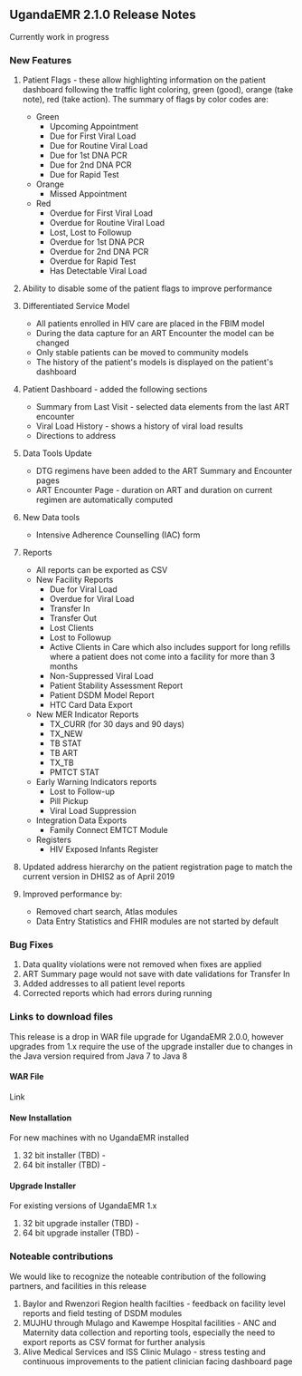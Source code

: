 ## UgandaEMR 2.1.0 Release Notes
Currently work in progress 

### New Features

1. Patient Flags - these allow highlighting information on the patient dashboard following the traffic light coloring, green (good), orange (take note), red (take action). The summary of flags by color codes are:
   * Green 
      - Upcoming Appointment
      - Due for First Viral Load
      - Due for Routine Viral Load
      - Due for 1st DNA PCR
      - Due for 2nd DNA PCR
      - Due for Rapid Test
   * Orange 
      - Missed Appointment
   * Red 
      - Overdue for First Viral Load
      - Overdue for Routine Viral Load
      - Lost, Lost to Followup
      - Overdue for 1st DNA PCR
      - Overdue for 2nd DNA PCR
      - Overdue for Rapid Test
      - Has Detectable Viral Load
2. Ability to disable some of the patient flags to improve performance 
2. Differentiated Service Model
   * All patients enrolled in HIV care are placed in the FBIM model 
   * During the data capture for an ART Encounter the model can be changed 
   * Only stable patients can be moved to community models 
   * The history of the patient's models is displayed on the patient's dashboard 
3. Patient Dashboard - added the following sections 
   * Summary from Last Visit - selected data elements from the last ART encounter 
   * Viral Load History - shows a history of viral load results  
   * Directions to address 
4. Data Tools Update 
   * DTG regimens have been added to the ART Summary and Encounter pages  
   * ART Encounter Page - duration on ART and duration on current regimen are automatically computed
5. New Data tools 
   * Intensive Adherence Counselling (IAC) form 
   
6. Reports
   * All reports can be exported as CSV
   * New Facility Reports 
      - Due for Viral Load
      - Overdue for Viral Load
      - Transfer In
      - Transfer Out
      - Lost Clients
      - Lost to Followup
      - Active Clients in Care which also includes support for long refills where a patient does not come into a facility for more than 3 months 
      - Non-Suppressed Viral Load
      - Patient Stability Assessment Report
      - Patient DSDM Model Report 
      - HTC Card Data Export 
   * New MER Indicator Reports 
      - TX_CURR (for 30 days and 90 days)
      - TX_NEW
      - TB STAT
      - TB ART
      - TX_TB
      - PMTCT STAT 
   * Early Warning Indicators reports 
      - Lost to Follow-up
      - Pill Pickup
      - Viral Load Suppression 
   * Integration Data Exports
      - Family Connect EMTCT Module
   * Registers 
      - HIV Exposed Infants Register
   
7. Updated address hierarchy on the patient registration page to match the current version in DHIS2 as of April 2019 

8. Improved performance by:
   * Removed chart search, Atlas modules 
   * Data Entry Statistics and FHIR modules are not started by default  

### Bug Fixes

1. Data quality violations were not removed when fixes are applied  
2. ART Summary page would not save with date validations for Transfer In
3. Added addresses to all patient level reports 
4. Corrected reports which had errors during running  

### Links to download files

This release is a drop in WAR file upgrade for UgandaEMR 2.0.0, however upgrades from 1.x require the use of the upgrade installer due to changes in the Java version required from Java 7 to Java 8 

#### WAR File 

Link

#### New Installation

For new machines with no UgandaEMR installed

1. 32 bit installer (TBD) - 
2. 64 bit installer (TBD) -  

#### Upgrade Installer 

For existing versions of UgandaEMR 1.x 

1. 32 bit upgrade installer (TBD) - 
2. 64 bit upgrade installer (TBD) -  

### Noteable contributions 

We would like to recognize the noteable contribution of the following partners, and facilities in this release

1. Baylor and Rwenzori Region health facilties - feedback on facility level reports and field testing of DSDM modules 
2. MUJHU through Mulago and Kawempe Hospital facilities - ANC and Maternity data collection and reporting tools, especially the need to export reports as CSV format for further analysis 
3. Alive Medical Services and ISS Clinic Mulago - stress testing and continuous improvements to the patient clinician facing dashboard page 

